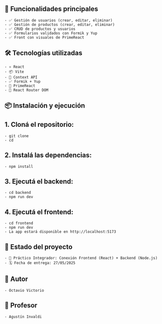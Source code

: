 ## 🚀 Funcionalidades principales
    - ✅ Gestión de usuarios (crear, editar, eliminar)
    - ✅ Gestión de productos (crear, editar, eliminar)
    - ✅ CRUD de productos y usuarios
    - ✅ Formularios validados con Formik y Yup
    - ✅ Front con visuales de PrimeReact 

## 🛠️ Tecnologías utilizadas
    - ⚛️ React
    - 📦 Vite
    - 🧠 Context API
    - ✅ Formik + Yup
    - 💄 PrimeReact
    - 🔄 React Router DOM

## 📦 Instalación y ejecución

## 1. Cloná el repositorio:
    - git clone 
    - cd 

## 2. Instalá las dependencias:
    - npm install

## 3. Ejecutá el backend:
    - cd backend
    - npm run dev

## 4. Ejecutá el frontend:
    - cd frontend
    - npm run dev
    - La app estará disponible en http://localhost:5173

## 📌 Estado del proyecto
    - 📝 Práctico Integrador: Conexión Frontend (React) + Backend (Node.js)
    - 🗓️ Fecha de entrega: 27/05/2025

## 👤 Autor
    - Octavio Victorio
    
## 👤 Profesor
    - Agustín Invaldi 